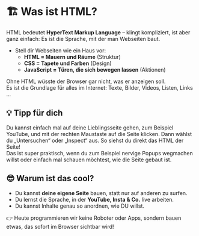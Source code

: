 # 🏗️ Was ist HTML?

HTML bedeutet **HyperText Markup Language** – klingt kompliziert, ist aber ganz einfach:
Es ist die Sprache, mit der man Webseiten baut.

- Stell dir Webseiten wie ein Haus vor:
  - **HTML = Mauern und Räume** (Struktur)
  - **CSS = Tapete und Farben** (Design)
  - **JavaScript = Türen, die sich bewegen lassen** (Aktionen)

Ohne HTML wüsste der Browser gar nicht, was er anzeigen soll.  
Es ist die Grundlage für alles im Internet: Texte, Bilder, Videos, Listen, Links ...

## 💡 Tipp für dich

Du kannst einfach mal auf deine Lieblingsseite gehen, zum Beispiel YouTube, und mit der rechten Maustaste auf die Seite klicken. Dann wählst du „Untersuchen“ oder „Inspect“ aus. So siehst du direkt das HTML der Seite!  
Das ist super praktisch, wenn du zum Beispiel nervige Popups wegmachen willst oder einfach mal schauen möchtest, wie die Seite gebaut ist.

## 😎 Warum ist das cool?

- Du kannst **deine eigene Seite** bauen, statt nur auf anderen zu surfen.
- Du lernst die Sprache, in der **YouTube, Insta & Co.** live arbeiten.
- Du kannst Inhalte genau so anordnen, wie DU willst.

👉 Heute programmieren wir keine Roboter oder Apps, sondern bauen etwas,
das sofort im Browser sichtbar wird!
